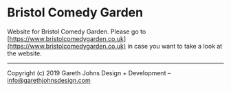 # Bristol Comedy Garden

Website for Bristol Comedy Garden. Please go to [https://www.bristolcomedygarden.co.uk](https://www.bristolcomedygarden.co.uk) in case you want to take a look at the website.

* * *

Copyright (c) 2019 Gareth Johns Design + Development – info@garethjohnsdesign.com